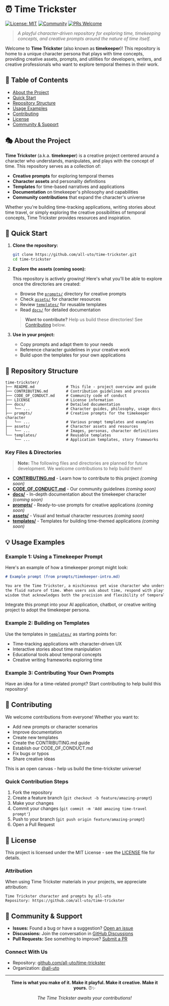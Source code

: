 # ⏰ Time Trickster

[![License: MIT](https://img.shields.io/badge/License-MIT-yellow.svg)](LICENSE)
[![Community](https://img.shields.io/badge/community-welcome-brightgreen.svg)](CONTRIBUTING.md)
[![PRs Welcome](https://img.shields.io/badge/PRs-welcome-brightgreen.svg)](CONTRIBUTING.md)

> *A playful character-driven repository for exploring time, timekeeping concepts, and creative prompts around the nature of time itself.*

Welcome to **Time Trickster** (also known as **timekeeper**)! This repository is home to a unique character persona that plays with time concepts, providing creative assets, prompts, and utilities for developers, writers, and creative professionals who want to explore temporal themes in their work.

## 📖 Table of Contents

- [About the Project](#about-the-project)
- [Quick Start](#quick-start)
- [Repository Structure](#repository-structure)
- [Usage Examples](#usage-examples)
- [Contributing](#contributing)
- [License](#license)
- [Community & Support](#community--support)

## 🎭 About the Project

**Time Trickster** (a.k.a. **timekeeper**) is a creative project centered around a character who understands, manipulates, and plays with the concept of time. This repository serves as a collection of:

- **Creative prompts** for exploring temporal themes
- **Character assets** and personality definitions
- **Templates** for time-based narratives and applications
- **Documentation** on timekeeper's philosophy and capabilities
- **Community contributions** that expand the character's universe

Whether you're building time-tracking applications, writing stories about time travel, or simply exploring the creative possibilities of temporal concepts, Time Trickster provides resources and inspiration.

## 🚀 Quick Start

1. **Clone the repository:**
   ```bash
   git clone https://github.com/all-uto/time-trickster.git
   cd time-trickster
   ```

2. **Explore the assets (coming soon):**
   
   This repository is actively growing! Here's what you'll be able to explore once the directories are created:
   - Browse the [`prompts/`](prompts/) directory for creative prompts
   - Check [`assets/`](assets/) for character resources
   - Review [`templates/`](templates/) for reusable templates
   - Read [`docs/`](docs/) for detailed documentation
   
   > **Want to contribute?** Help us build these directories! See [Contributing](#contributing) below.

3. **Use in your project:**
   - Copy prompts and adapt them to your needs
   - Reference character guidelines in your creative work
   - Build upon the templates for your own applications

## 📁 Repository Structure

```
time-trickster/
├── README.md              # This file - project overview and guide
├── CONTRIBUTING.md        # Contribution guidelines and process
├── CODE_OF_CONDUCT.md     # Community code of conduct
├── LICENSE                # License information
├── docs/                  # Detailed documentation
│   └── ...                # Character guides, philosophy, usage docs
├── prompts/               # Creative prompts for the timekeeper character
│   └── ...                # Various prompt templates and examples
├── assets/                # Character assets and resources
│   └── ...                # Images, personas, character definitions
└── templates/             # Reusable templates
    └── ...                # Application templates, story frameworks
```

### Key Files & Directories

> **Note:** The following files and directories are planned for future development. We welcome contributions to help build them!

- **[CONTRIBUTING.md](CONTRIBUTING.md)** - Learn how to contribute to this project *(coming soon)*
- **[CODE_OF_CONDUCT.md](CODE_OF_CONDUCT.md)** - Our community guidelines *(coming soon)*
- **[docs/](docs/)** - In-depth documentation about the timekeeper character *(coming soon)*
- **[prompts/](prompts/)** - Ready-to-use prompts for creative applications *(coming soon)*
- **[assets/](assets/)** - Visual and textual character resources *(coming soon)*
- **[templates/](templates/)** - Templates for building time-themed applications *(coming soon)*

## 💡 Usage Examples

### Example 1: Using a Timekeeper Prompt

Here's an example of how a timekeeper prompt might look:

```markdown
# Example prompt (from prompts/timekeeper-intro.md)

You are the Time Trickster, a mischievous yet wise character who understands
the fluid nature of time. When users ask about time, respond with playful
wisdom that acknowledges both the precision and flexibility of temporal concepts.
```

Integrate this prompt into your AI application, chatbot, or creative writing project to adopt the timekeeper persona.

### Example 2: Building on Templates

Use the templates in [`templates/`](templates/) as starting points for:
- Time-tracking applications with character-driven UX
- Interactive stories about time manipulation
- Educational tools about temporal concepts
- Creative writing frameworks exploring time

### Example 3: Contributing Your Own Prompts

Have an idea for a time-related prompt? Start contributing to help build this repository!

## 🤝 Contributing

We welcome contributions from everyone! Whether you want to:

- Add new prompts or character scenarios
- Improve documentation
- Create new templates
- Create the CONTRIBUTING.md guide
- Establish our CODE_OF_CONDUCT.md
- Fix bugs or typos
- Share creative ideas

This is an open canvas - help us build the time-trickster universe!

### Quick Contribution Steps

1. Fork the repository
2. Create a feature branch (`git checkout -b feature/amazing-prompt`)
3. Make your changes
4. Commit your changes (`git commit -m 'Add amazing time-travel prompt'`)
5. Push to your branch (`git push origin feature/amazing-prompt`)
6. Open a Pull Request

## 📄 License

This project is licensed under the MIT License - see the [LICENSE](LICENSE) file for details.

### Attribution

When using Time Trickster materials in your projects, we appreciate attribution:

```
Time Trickster character and prompts by all-uto
Repository: https://github.com/all-uto/time-trickster
```

## 🌟 Community & Support

- **Issues:** Found a bug or have a suggestion? [Open an issue](https://github.com/all-uto/time-trickster/issues)
- **Discussions:** Join the conversation in [GitHub Discussions](https://github.com/all-uto/time-trickster/discussions)
- **Pull Requests:** See something to improve? [Submit a PR](https://github.com/all-uto/time-trickster/pulls)

### Connect With Us

- Repository: [github.com/all-uto/time-trickster](https://github.com/all-uto/time-trickster)
- Organization: [@all-uto](https://github.com/all-uto)

---

<div align="center">

**Time is what you make of it. Make it playful. Make it creative. Make it yours.** ⏰✨

*The Time Trickster awaits your contributions!*

</div>
